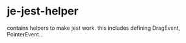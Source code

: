 # je-jest-helper
contains helpers to make jest work.  this includes defining DragEvent, PointerEvent...
